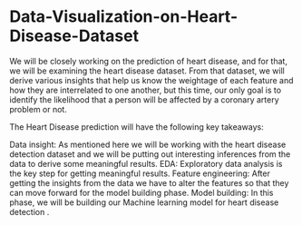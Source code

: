 # Data-Visualization-on-Heart-Disease-Dataset
We will be closely working on the prediction of heart disease, and for that, we will be examining the heart disease dataset. From that dataset, we will derive various insights that help us know the weightage of each feature and how they are interrelated to one another, but this time, our only goal is to identify the likelihood that a person will be affected by a coronary artery problem or not.

The Heart Disease prediction will have the following key takeaways:

Data insight: As mentioned here we will be working with the heart disease detection dataset and we will be putting out interesting inferences from the data to derive some meaningful results.
EDA: Exploratory data analysis is the key step for getting meaningful results.
Feature engineering: After getting the insights from the data we have to alter the features so that they can move forward for the model building phase.
Model building: In this phase, we will be building our Machine learning model for heart disease detection .
